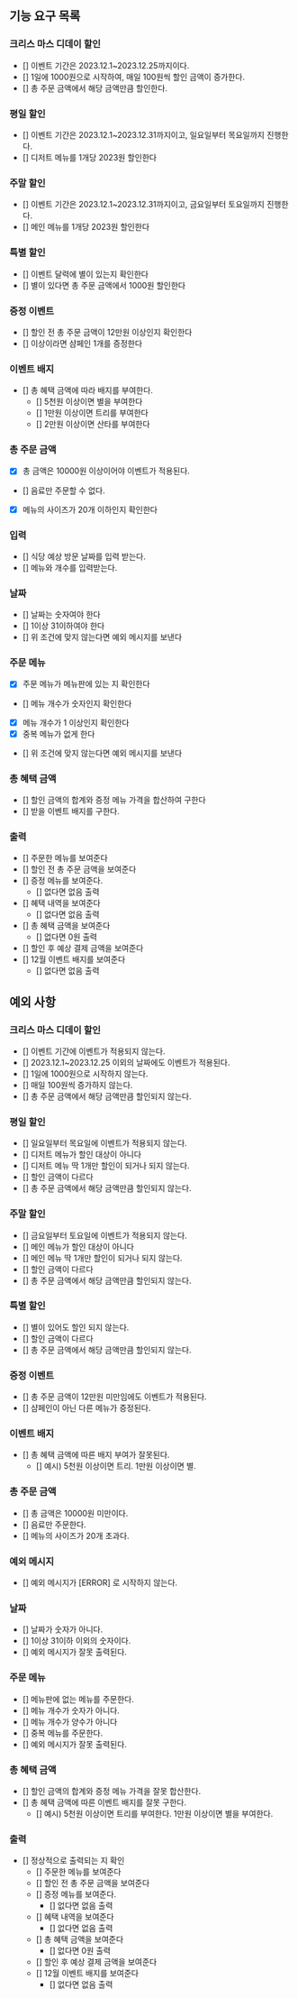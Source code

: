 ## 기능 요구 목록

### 크리스 마스 디데이 할인

- [] 이벤트 기간은 2023.12.1~2023.12.25까지이다.
- [] 1일에 1000원으로 시작하여, 매일 100원씩 할인 금액이 증가한다.
- [] 총 주문 금액에서 해당 금액만큼 할인한다.

### 평일 할인

- [] 이벤트 기간은 2023.12.1~2023.12.31까지이고, 일요일부터 목요일까지 진행한다.
- [] 디저트 메뉴를 1개당 2023원 할인한다

### 주말 할인

- [] 이벤트 기간은 2023.12.1~2023.12.31까지이고, 금요일부터 토요일까지 진행한다.
- [] 메인 메뉴를 1개당 2023원 할인한다

### 특별 할인

- [] 이벤트 달력에 별이 있는지 확인한다
- [] 별이 있다면 총 주문 금액에서 1000원 할인한다

### 증정 이벤트

- [] 할인 전 총 주문 금액이 12만원 이상인지 확인한다
- [] 이상이라면 샴페인 1개를 증정한다

### 이벤트 배지

- [] 총 혜택 금액에 따라 배지를 부여한다.
    - [] 5천원 이상이면 별을 부여한다
    - [] 1만원 이상이면 트리를 부여한다
    - [] 2만원 이상이면 산타를 부여한다

### 총 주문 금액

- [X] 총 금액은 10000원 이상이어야 이벤트가 적용된다.
- [] 음료만 주문할 수 없다.
- [X] 메뉴의 사이즈가 20개 이하인지 확인한다

### 입력

- [] 식당 예상 방문 날짜를 입력 받는다.
- [] 메뉴와 개수를 입력받는다.

### 날짜

- [] 날짜는 숫자여야 한다
- [] 1이상 31이하여야 한다
- [] 위 조건에 맞지 않는다면 예외 메시지를 보낸다

### 주문 메뉴

- [X] 주문 메뉴가 메뉴판에 있는 지 확인한다
- [] 메뉴 개수가 숫자인지 확인한다
- [X] 메뉴 개수가 1 이상인지 확인한다
- [X] 중복 메뉴가 없게 한다
- [] 위 조건에 맞지 않는다면 예외 메시지를 보낸다

### 총 혜택 금액

- [] 할인 금액의 합계와 증정 메뉴 가격을 합산하여 구한다
- [] 받을 이벤트 배지를 구한다.

### 출력

- [] 주문한 메뉴를 보여준다
- [] 할인 전 총 주문 금액을 보여준다
- [] 증정 메뉴를 보여준다.
    - [] 없다면 없음 출력
- [] 혜택 내역을 보여준다
    - [] 없다면 없음 출력
- [] 총 혜택 금액을 보여준다
    - [] 없다면 0원 출력
- [] 할인 후 예상 결제 금액을 보여준다
- [] 12월 이벤트 배지를 보여준다
    - [] 없다면 없음 출력

## 예외 사항

### 크리스 마스 디데이 할인

- [] 이벤트 기간에 이벤트가 적용되지 않는다.
- [] 2023.12.1~2023.12.25 이외의 날짜에도 이벤트가 적용된다.
- [] 1일에 1000원으로 시작하지 않는다.
- [] 매일 100원씩 증가하지 않는다.
- [] 총 주문 금액에서 해당 금액만큼 할인되지 않는다.

### 평일 할인

- [] 일요일부터 목요일에 이벤트가 적용되지 않는다.
- [] 디저트 메뉴가 할인 대상이 아니다
- [] 디저트 메뉴 딱 1개만 할인이 되거나 되지 않는다.
- [] 할인 금액이 다르다
- [] 총 주문 금액에서 해당 금액만큼 할인되지 않는다.

### 주말 할인

- [] 금요일부터 토요일에 이벤트가 적용되지 않는다.
- [] 메인 메뉴가 할인 대상이 아니다
- [] 메인 메뉴 딱 1개만 할인이 되거나 되지 않는다.
- [] 할인 금액이 다르다
- [] 총 주문 금액에서 해당 금액만큼 할인되지 않는다.

### 특별 할인

- [] 별이 있어도 할인 되지 않는다.
- [] 할인 금액이 다르다
- [] 총 주문 금액에서 해당 금액만큼 할인되지 않는다.

### 증정 이벤트

- [] 총 주문 금액이 12만원 미만임에도 이벤트가 적용된다.
- [] 샴페인이 아닌 다른 메뉴가 증정된다.

### 이벤트 배지

- [] 총 혜택 금액에 따른 배지 부여가 잘못된다.
    - [] 예시) 5천원 이상이면 트리. 1만원 이상이면 별.

### 총 주문 금액

- [] 총 금액은 10000원 미만이다.
- [] 음료만 주문한다.
- [] 메뉴의 사이즈가 20개 초과다.

### 예외 메시지

- [] 예외 메시지가 [ERROR] 로 시작하지 않는다.

### 날짜

- [] 날짜가 숫자가 아니다.
- [] 1이상 31이하 이외의 숫자이다.
- [] 예외 메시지가 잘못 출력된다.

### 주문 메뉴

- [] 메뉴판에 없는 메뉴를 주문한다.
- [] 메뉴 개수가 숫자가 아니다.
- [] 메뉴 개수가 양수가 아니다
- [] 중복 메뉴를 주문한다.
- [] 예외 메시지가 잘못 출력된다.

### 총 혜택 금액

- [] 할인 금액의 합계와 증정 메뉴 가격을 잘못 합산한다.
- [] 총 혜택 금액에 따른 이벤트 배지를 잘못 구한다.
    - [] 예시) 5천원 이상이면 트리를 부여한다. 1만원 이상이면 별을 부여한다.

### 출력

- [] 정상적으로 출력되는 지 확인
    - [] 주문한 메뉴를 보여준다
    - [] 할인 전 총 주문 금액을 보여준다
    - [] 증정 메뉴를 보여준다.
        - [] 없다면 없음 출력
    - [] 혜택 내역을 보여준다
        - [] 없다면 없음 출력
    - [] 총 혜택 금액을 보여준다
        - [] 없다면 0원 출력
    - [] 할인 후 예상 결제 금액을 보여준다
    - [] 12월 이벤트 배지를 보여준다
        - [] 없다면 없음 출력